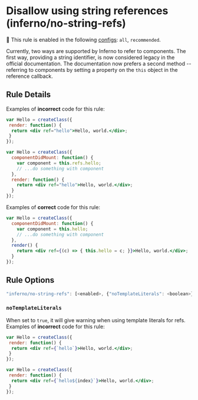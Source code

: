 # Disallow using string references (inferno/no-string-refs)

💼 This rule is enabled in the following [configs](https://github.com/infernojs/eslint-plugin-inferno#shareable-configurations): `all`, `recommended`.

Currently, two ways are supported by Inferno to refer to components. The first way, providing a string identifier, is now considered legacy in the official documentation. The documentation now prefers a second method -- referring to components by setting a property on the `this` object in the reference callback.

## Rule Details

Examples of **incorrect** code for this rule:

```jsx
var Hello = createClass({
 render: function() {
  return <div ref="hello">Hello, world.</div>;
 }
});
```

```jsx
var Hello = createClass({
  componentDidMount: function() {
    var component = this.refs.hello;
    // ...do something with component
  },
  render: function() {
    return <div ref="hello">Hello, world.</div>;
  }
});
```

Examples of **correct** code for this rule:

```jsx
var Hello = createClass({
  componentDidMount: function() {
    var component = this.hello;
    // ...do something with component
  },
  render() {
    return <div ref={(c) => { this.hello = c; }}>Hello, world.</div>;
  }
});
```

## Rule Options

```js
"inferno/no-string-refs": [<enabled>, {"noTemplateLiterals": <boolean>}]
```

### `noTemplateLiterals`

When set to `true`, it will give warning when using template literals for refs.
Examples of **incorrect** code for this rule:

```jsx
var Hello = createClass({
 render: function() {
  return <div ref={`hello`}>Hello, world.</div>;
 }
});
```

```jsx
var Hello = createClass({
 render: function() {
  return <div ref={`hello${index}`}>Hello, world.</div>;
 }
});
```
